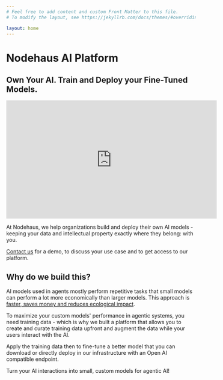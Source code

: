 ```yaml
---
# Feel free to add content and custom Front Matter to this file.
# To modify the layout, see https://jekyllrb.com/docs/themes/#overriding-theme-defaults

layout: home
---
```


# Nodehaus AI Platform

## Own Your AI. Train and Deploy your Fine-Tuned Models.

<iframe title="Nodehaus AI Platform Walkthrough" width="560" height="315" src="https://clip.place/videos/embed/gGTGkzkXmdpo5SRJLZJsVW" style="border: 0px;" allow="fullscreen" sandbox="allow-same-origin allow-scripts allow-popups allow-forms"></iframe>

At Nodehaus, we help organizations build and deploy their own AI models -
keeping your data and intellectual property exactly where they belong: with you.

[Contact us](https://www.nodehaus.io/#contact) for a demo, to discuss your use
case and to get access to our platform.

## Why do we build this?

AI models used in agents mostly perform repetitive tasks that small models can
perform a lot more economically than larger models. This approach is
[faster, saves money and reduces ecological impact](https://research.nvidia.com/labs/lpr/slm-agents/).

To maximize your custom models' performance in agentic systems, you need
training data - which is why we built a platform that allows you to create and
curate training data upfront and augment the data while your users interact with
the AI.

Apply the training data then to fine-tune a better model that you can download
or directly deploy in our infrastructure with an Open AI compatible endpoint.

Turn your AI interactions into small, custom models for agentic AI!
